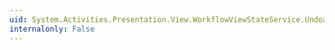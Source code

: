 ```yaml
---
uid: System.Activities.Presentation.View.WorkflowViewStateService.UndoableViewStateChanged
internalonly: False
---
```

